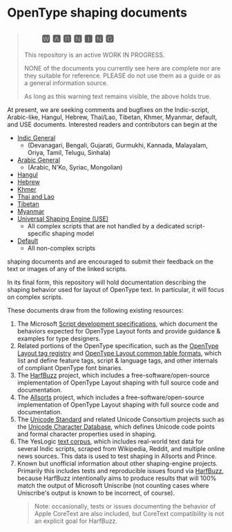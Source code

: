 # OpenType shaping documents #

> ## &nbsp;&nbsp;&nbsp;&nbsp;&nbsp;&nbsp;&nbsp;&nbsp;&#127366; &#127344; &#127361; &#127357; &#127352; &#127357; &#127350; ##
>
> This repository is an active WORK IN PROGRESS.
>
> NONE of the documents you currently see here are complete
> nor are they suitable for reference. PLEASE do not use
> them as a guide or as a general information source.
>
> As long as this warning text remains visible, the above 
> holds true. 

At present, we are seeking comments and bugfixes on the Indic-script,
Arabic-like, Hangul, Hebrew, Thai/Lao, Tibetan, Khmer, Myanmar,
default, and USE documents. Interested readers and contributors can
begin at the

  - [Indic General](opentype-shaping-indic-general.md) 
    - (Devanagari, Bengali, Gujarati, Gurmukhi, Kannada, Malayalam,
      Oriya, Tamil, Telugu, Sinhala) 
  - [Arabic General](opentype-shaping-arabic-general.md)
    - (Arabic, N'Ko, Syriac, Mongolian)
  - [Hangul](opentype-shaping-hangul.md)
  - [Hebrew](opentype-shaping-hebrew.md)
  - [Khmer](opentype-shaping-khmer.md)
  - [Thai and Lao](opentype-shaping-thai-lao.md)
  - [Tibetan](opentype-shaping-tibetan.md)
  - [Myanmar](opentype-shaping-myanmar.md)
  - [Universal Shaping Engine (USE)](opentype-shaping-use.md)
    - All complex scripts that are not handled by a dedicated
      script-specific shaping model
  - [Default](opentype-shaping-default.md)
    - All non-complex scripts
  
shaping documents and are encouraged to submit their feedback
on the text or images of any of the linked scripts.

In its final form, this repository will hold documentation describing
the shaping behavior used for layout of OpenType text. In particular,
it will focus on complex scripts.

These documents draw from the following existing resources:

1. The Microsoft [Script development
   specifications](https://docs.microsoft.com/en-us/typography/script-development/standard),
   which document the behaviors expected for OpenType Layout fonts and
   provide guidance &amp; examples for type designers.
2. Related portions of the OpenType specification, such as the
   [OpenType Layout tag
   registry](https://docs.microsoft.com/en-us/typography/opentype/spec/ttoreg)
   and [OpenType Layout common table
   formats](https://docs.microsoft.com/en-us/typography/opentype/spec/chapter2),
   which list and define feature tags, script &amp; language tags, and
   other internals of compliant OpenType font binaries.
3. The [HarfBuzz](https://github.com/harfbuzz/harfbuzz) project, which
   includes a free-software/open-source implementation of OpenType
   Layout shaping with full source code and documentation. 
4. The [Allsorts](https://github.com/yeslogic/allsorts) project, which
   includes a free-software/open-source implementation of OpenType
   Layout shaping with full source code and documentation.
5. The [Unicode
   Standard](http://www.unicode.org/standard/standard.html) and
   related Unicode Consortium projects such as the [Unicode Character
   Database](http://www.unicode.org/reports/tr44/), which defines
   Unicode code points and formal character properties used in
   shaping.
6. The YesLogic [text corpus](https://github.com/yeslogic/corpus),
   which includes real-world text data for several Indic scripts,
   scraped from Wikipedia, Reddit, and multiple online news
   sources. This data is used to test shaping in Allsorts and Prince.
7. Known but unofficial information about other shaping-engine
   projects. Primarily this includes tests and reproducible issues
   found via [HarfBuzz](https://github.com/harfbuzz/harfbuzz), because
   HarfBuzz intentionally aims to produce results that will 100% match
   the output of Microsoft Uniscribe (not counting cases where
   Uniscribe's output is known to be incorrect, of course).
   > Note: occasionally, tests or issues documenting the behavior of
   > Apple CoreText are also included, but CoreText compatibility is
   > not an explicit goal for HarfBuzz.
   
